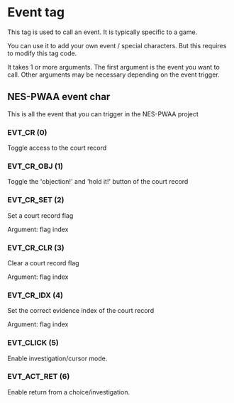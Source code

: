 # Event tag

This tag is used to call an event.
It is typically specific to a game.

You can use it to add your own event / special characters.
But this requires to modify this tag code.

It takes 1 or more arguments.
The first argument is the event you want to call.
Other arguments may be necessary depending on the event trigger.

## NES-PWAA event char

This is all the event that you can trigger in the NES-PWAA project

### EVT_CR (0)

Toggle access to the court record

### EVT_CR_OBJ (1)

Toggle the 'objection!' and 'hold it!' button of the court record

### EVT_CR_SET (2)

Set a court record flag

Argument: flag index

### EVT_CR_CLR (3)

Clear a court record flag

Argument: flag index

### EVT_CR_IDX (4)

Set the correct evidence index of the court record

Argument: flag index

### EVT_CLICK (5)

Enable investigation/cursor mode.

<!-- <event:EVT_ACT_RET><event:EVT_CLICK>
<box:15,11,6,5,1><jump:label_2_53,0,1>
<box:4,0,7,9,1><jump:label_2_54,0,1>
<box:7,18,6,2,1><jump:label_2_55,0,1>
<box:27,9,5,6,1><jump:label_2_66,0,1>
<box:6,10,8,8,0><jump:label_2_57,0,1> -->

### EVT_ACT_RET (6)

Enable return from a choice/investigation.
